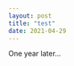 ```yaml
---
layout: post
title: "test"
date: 2021-04-29
---
```


<script type="text/javascript" src="http://cdn.mathjax.org/mathjax/latest/MathJax.js?config=default">
$$E = mc^2$$
$$e^{\pi i} + 1 = 0$$
</script>

One year later...

